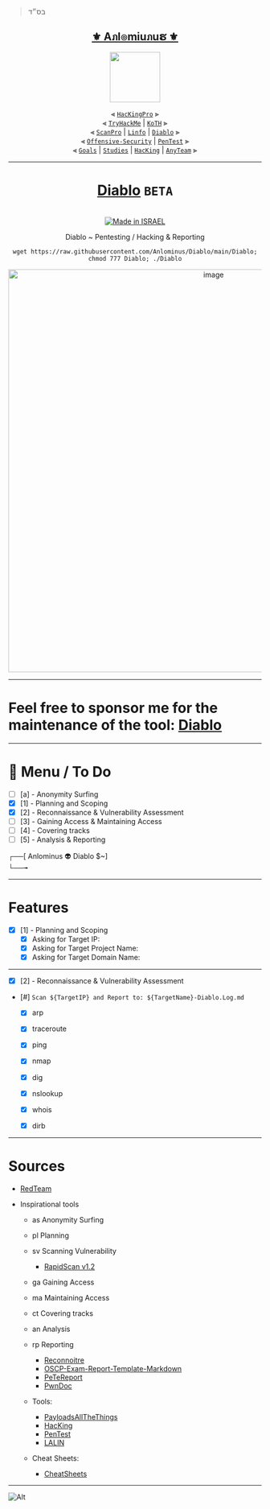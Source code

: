 > בס״ד
<div align="center">

<h2 align="center"><a href="https://github.com/Anlominus">⚜️ Aภl๏miuภuຮ ⚜️</a></h2>

<img align="center" width="100" src="https://user-images.githubusercontent.com/51442719/172729066-1293d382-4a31-4f03-8c23-ab0ea5f611a0.png">

⫷ [`HacKingPro`](https://github.com/Anlominus/HacKingPro) ⫸
<br>
⫷ [`TryHackMe`](https://github.com/Anlominus/TryHackMe) | [`KoTH`](https://github.com/Anlominus/TryHackMe/tree/main/King%20of%20the%20Hill/KoTH) ⫸ 
<br>
⫷ [`ScanPro`](https://github.com/Anlominus/ScanPro) | [`Linfo`](https://github.com/Anlominus/Linfo) | [`Diablo`](https://github.com/Anlominus/Diablo) ⫸ 
<br>
⫷ [`Offensive-Security`](https://github.com/Anlominus/Offensive-Security) | [`PenTest`](https://github.com/Anlominus/PenTest) ⫸
<br>
⫷ [`Goals`](https://github.com/Anlominus/Goals) | [`Studies`](https://github.com/Anlominus/Studies) | [`HacKing`](https://github.com/Anlominus/HacKing) | [`AnyTeam`](https://github.com/Anlominus/AnyTeam) ⫸
<br>

</div>
  
---


<div align="center">

# [Diablo](https://github.com/Anlominus/Diablo) `BETA`
  
  <a href=""><br><img title="Made in ISRAEL" src="https://img.shields.io/badge/MADE%20IN-ISRAEL-blue?style=for-the-badge"></a>

Diablo ~ Pentesting / Hacking & Reporting

```shell
wget https://raw.githubusercontent.com/Anlominus/Diablo/main/Diablo; chmod 777 Diablo; ./Diablo
```
  
<img width="801" alt="image" src="https://user-images.githubusercontent.com/51442719/170010336-39176f7e-b5dc-4f31-81ca-4b4144e6938c.png">

</div>

---

<h1> Feel free to sponsor me for the maintenance of the tool: <a href="https://github.com/Anlominus/Diablo">Diablo</a> </h1>

---

# 📜 Menu / To Do

- [ ] [a] - Anonymity Surfing
- [x] [1] - Planning and Scoping
- [x] [2] - Reconnaissance & Vulnerability Assessment
- [ ] [3] - Gaining Access & Maintaining Access
- [ ] [4] - Covering tracks
- [ ] [5] - Analysis & Reporting

┌──[ Anlominus 👽 Diablo $~]  
└──╼  

---

# Features

- [x] [1] - Planning and Scoping
  - [x] Asking for Target IP:
  - [x] Asking for Target Project Name:  
  - [x] Asking for Target Domain Name:  

---

- [x] [2] - Reconnaissance & Vulnerability Assessment 
- [#] `Scan ${TargetIP} and Report to: ${TargetName}-Diablo.Log.md` 
  - [x] arp
  - [x] traceroute
  - [x] ping
  - [x] nmap
  - [x] dig
  - [x] nslookup
  - [x] whois
  - [x] dirb


---

# Sources

- [RedTeam](https://github.com/Anlominus/RedTeam)

- Inspirational tools
  - as Anonymity Surfing
  - pl Planning
  - sv Scanning Vulnerability
    - [RapidScan v1.2](https://github.com/skavngr/rapidscan)
  - ga Gaining Access
  - ma Maintaining Access
  - ct Covering tracks
  - an Analysis
  - rp Reporting
    - [Reconnoitre](https://github.com/codingo/Reconnoitre)
    - [OSCP-Exam-Report-Template-Markdown](https://github.com/noraj/OSCP-Exam-Report-Template-Markdown)
    - [PeTeReport](https://github.com/1modm/petereport)
    - [PwnDoc](https://github.com/pwndoc/pwndoc)

  - Tools:
    - [PayloadsAllTheThings](https://github.com/swisskyrepo/PayloadsAllTheThings)
    - [HacKing](https://github.com/Anlominus/HacKing)
    - [PenTest](https://github.com/Anlominus/PenTest)
    - [LALIN](https://github.com/screetsec/LALIN)

  - Cheat Sheets:
    - [CheatSheets](https://github.com/Anlominus/CheatSheets)

---

![Alt](https://repobeats.axiom.co/api/embed/dd90ce889645a0528ddedbb71d7310ab3ec30393.svg "Repobeats analytics image")
